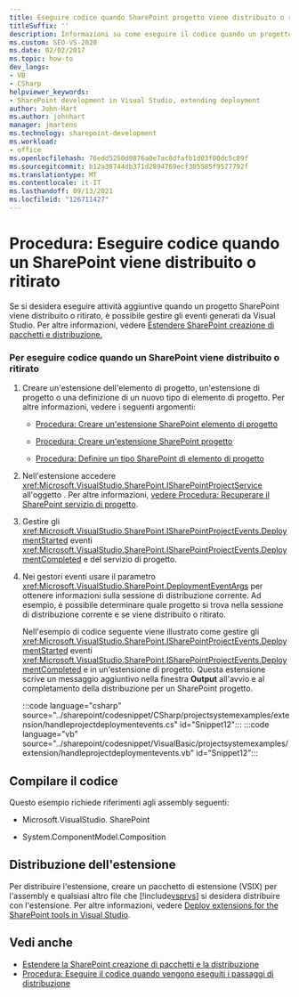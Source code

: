 ```yaml
---
title: Eseguire codice quando SharePoint progetto viene distribuito o ritirato
titleSuffix: ''
description: Informazioni su come eseguire il codice quando un progetto SharePoint viene distribuito o ritirato in modo da poter gestire gli eventi generati da Visual Studio.
ms.custom: SEO-VS-2020
ms.date: 02/02/2017
ms.topic: how-to
dev_langs:
- VB
- CSharp
helpviewer_keywords:
- SharePoint development in Visual Studio, extending deployment
author: John-Hart
ms.author: johnhart
manager: jmartens
ms.technology: sharepoint-development
ms.workload:
- office
ms.openlocfilehash: 76edd5250d0876a0e7ac8dfafb1d03f00dc5c89f
ms.sourcegitcommit: b12a38744db371d2894769ecf305585f9577792f
ms.translationtype: MT
ms.contentlocale: it-IT
ms.lasthandoff: 09/13/2021
ms.locfileid: "126711427"
---
```

# <a name="how-to-run-code-when-a-sharepoint-project-is-deployed-or-retracted"></a>Procedura: Eseguire codice quando un SharePoint viene distribuito o ritirato
  Se si desidera eseguire attività aggiuntive quando un progetto SharePoint viene distribuito o ritirato, è possibile gestire gli eventi generati da Visual Studio. Per altre informazioni, vedere [Estendere SharePoint creazione di pacchetti e distribuzione.](../sharepoint/extending-sharepoint-packaging-and-deployment.md)

### <a name="to-run-code-when-a-sharepoint-project-is-deployed-or-retracted"></a>Per eseguire codice quando un SharePoint viene distribuito o ritirato

1. Creare un'estensione dell'elemento di progetto, un'estensione di progetto o una definizione di un nuovo tipo di elemento di progetto. Per altre informazioni, vedere i seguenti argomenti:

   - [Procedura: Creare un'estensione SharePoint elemento di progetto](../sharepoint/how-to-create-a-sharepoint-project-item-extension.md)

   - [Procedura: Creare un'estensione SharePoint progetto](../sharepoint/how-to-create-a-sharepoint-project-extension.md)

   - [Procedura: Definire un tipo SharePoint di elemento di progetto](../sharepoint/how-to-define-a-sharepoint-project-item-type.md)

2. Nell'estensione accedere <xref:Microsoft.VisualStudio.SharePoint.ISharePointProjectService> all'oggetto . Per altre informazioni, [vedere Procedura: Recuperare il SharePoint servizio di progetto](../sharepoint/how-to-retrieve-the-sharepoint-project-service.md).

3. Gestire gli <xref:Microsoft.VisualStudio.SharePoint.ISharePointProjectEvents.DeploymentStarted> eventi <xref:Microsoft.VisualStudio.SharePoint.ISharePointProjectEvents.DeploymentCompleted> e del servizio di progetto.

4. Nei gestori eventi usare il parametro <xref:Microsoft.VisualStudio.SharePoint.DeploymentEventArgs> per ottenere informazioni sulla sessione di distribuzione corrente. Ad esempio, è possibile determinare quale progetto si trova nella sessione di distribuzione corrente e se viene distribuito o ritirato.

   Nell'esempio di codice seguente viene illustrato come gestire gli <xref:Microsoft.VisualStudio.SharePoint.ISharePointProjectEvents.DeploymentStarted> eventi <xref:Microsoft.VisualStudio.SharePoint.ISharePointProjectEvents.DeploymentCompleted> e in un'estensione di progetto. Questa estensione scrive un messaggio aggiuntivo nella finestra **Output** all'avvio e al completamento della distribuzione per un SharePoint progetto.

   :::code language="csharp" source="../sharepoint/codesnippet/CSharp/projectsystemexamples/extension/handleprojectdeploymentevents.cs" id="Snippet12":::
   :::code language="vb" source="../sharepoint/codesnippet/VisualBasic/projectsystemexamples/extension/handleprojectdeploymentevents.vb" id="Snippet12":::

## <a name="compile-the-code"></a>Compilare il codice
 Questo esempio richiede riferimenti agli assembly seguenti:

- Microsoft.VisualStudio. SharePoint

- System.ComponentModel.Composition

## <a name="deploy-the-extension"></a>Distribuzione dell'estensione
 Per distribuire l'estensione, creare un pacchetto di estensione (VSIX) per l'assembly e qualsiasi altro file che [!include[vsprvs](../sharepoint/includes/vsprvs-md.md)] si desidera distribuire con l'estensione. Per altre informazioni, vedere [Deploy extensions for the SharePoint tools in Visual Studio](../sharepoint/deploying-extensions-for-the-sharepoint-tools-in-visual-studio.md).

## <a name="see-also"></a>Vedi anche
- [Estendere la SharePoint creazione di pacchetti e la distribuzione](../sharepoint/extending-sharepoint-packaging-and-deployment.md)
- [Procedura: Eseguire il codice quando vengono eseguiti i passaggi di distribuzione](../sharepoint/how-to-run-code-when-deployment-steps-are-executed.md)
